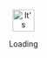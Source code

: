<div align="center">
	<br>
	<br>
	<br>
	<br>
	<img src="https://enterprise.github.com/assets/spinners/octocat-spinner-128-26a44333917854c6794d55eac947b1277fced54f1f60c5df5d93431db8753bc5.gif" alt="It's never gonna load" width="40" height="40">
	<p>Loading</p>
	<br>
	<br>
	<br>
	<br>
</div>

